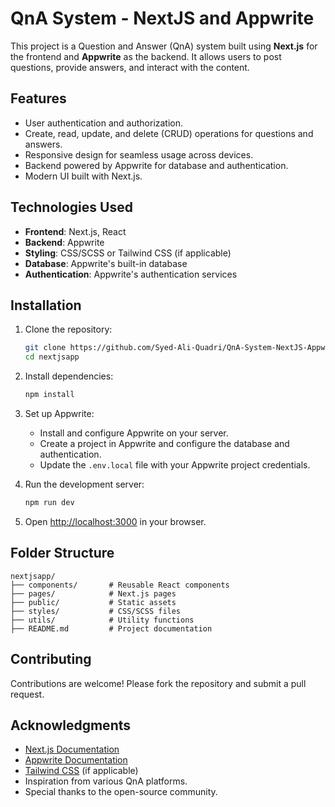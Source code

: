 # QnA System - NextJS and Appwrite

This project is a Question and Answer (QnA) system built using **Next.js** for the frontend and **Appwrite** as the backend. It allows users to post questions, provide answers, and interact with the content.

## Features

- User authentication and authorization.
- Create, read, update, and delete (CRUD) operations for questions and answers.
- Responsive design for seamless usage across devices.
- Backend powered by Appwrite for database and authentication.
- Modern UI built with Next.js.

## Technologies Used

- **Frontend**: Next.js, React
- **Backend**: Appwrite
- **Styling**: CSS/SCSS or Tailwind CSS (if applicable)
- **Database**: Appwrite's built-in database
- **Authentication**: Appwrite's authentication services

## Installation

1. Clone the repository:
    ```bash
    git clone https://github.com/Syed-Ali-Quadri/QnA-System-NextJS-Appwrite.git
    cd nextjsapp
    ```

2. Install dependencies:
    ```bash
    npm install
    ```

3. Set up Appwrite:
    - Install and configure Appwrite on your server.
    - Create a project in Appwrite and configure the database and authentication.
    - Update the `.env.local` file with your Appwrite project credentials.

4. Run the development server:
    ```bash
    npm run dev
    ```

5. Open [http://localhost:3000](http://localhost:3000) in your browser.

## Folder Structure

```
nextjsapp/
├── components/       # Reusable React components
├── pages/            # Next.js pages
├── public/           # Static assets
├── styles/           # CSS/SCSS files
├── utils/            # Utility functions
├── README.md         # Project documentation
```

## Contributing

Contributions are welcome! Please fork the repository and submit a pull request.

## Acknowledgments

- [Next.js Documentation](https://nextjs.org/docs)
- [Appwrite Documentation](https://appwrite.io/docs)
- [Tailwind CSS](https://tailwindcss.com/) (if applicable)
- Inspiration from various QnA platforms.
- Special thanks to the open-source community.
